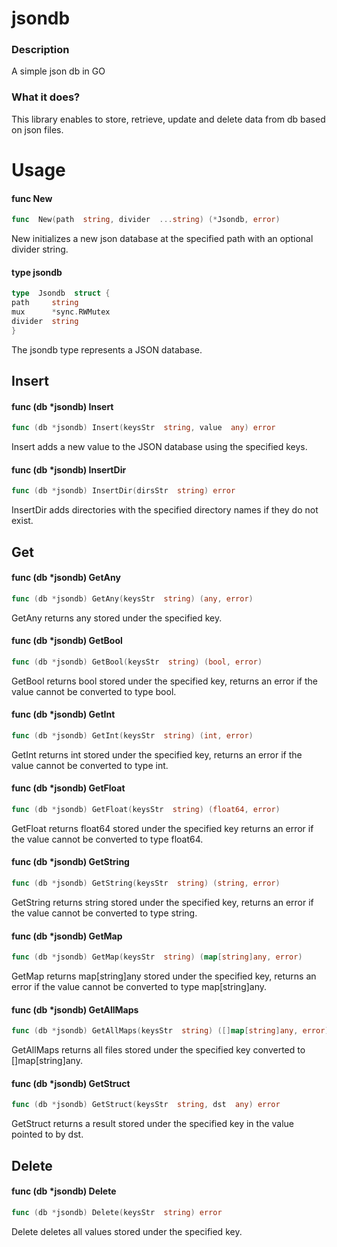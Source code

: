 # jsondb

### Description

A simple json db in GO

### What it does?

This library enables to store, retrieve, update and delete data from db based on json files.

# Usage

#### func New

```go
func  New(path  string, divider  ...string) (*Jsondb, error)
```

New initializes a new json database at the specified path with an optional divider string.

#### type jsondb

```go
type  Jsondb  struct {
path     string
mux      *sync.RWMutex
divider  string
}
```

The jsondb type represents a JSON database.

## Insert

#### func (db \*jsondb) Insert

```go
func (db *jsondb) Insert(keysStr  string, value  any) error
```

Insert adds a new value to the JSON database using the specified keys.

#### func (db \*jsondb) InsertDir

```go
func (db *jsondb) InsertDir(dirsStr  string) error
```

InsertDir adds directories with the specified directory names if they do not exist.

## Get

#### func (db \*jsondb) GetAny

```go
func (db *jsondb) GetAny(keysStr  string) (any, error)
```

GetAny returns any stored under the specified key.

#### func (db \*jsondb) GetBool

```go
func (db *jsondb) GetBool(keysStr  string) (bool, error)
```

GetBool returns bool stored under the specified key, returns an error if the value cannot be converted to type bool.

#### func (db \*jsondb) GetInt

```go
func (db *jsondb) GetInt(keysStr  string) (int, error)
```

GetInt returns int stored under the specified key, returns an error if the value cannot be converted to type int.

#### func (db \*jsondb) GetFloat

```go
func (db *jsondb) GetFloat(keysStr  string) (float64, error)
```

GetFloat returns float64 stored under the specified key returns an error if the value cannot be converted to type float64.

#### func (db \*jsondb) GetString

```go
func (db *jsondb) GetString(keysStr  string) (string, error)
```

GetString returns string stored under the specified key, returns an error if the value cannot be converted to type string.

#### func (db \*jsondb) GetMap

```go
func (db *jsondb) GetMap(keysStr  string) (map[string]any, error)
```

GetMap returns map[string]any stored under the specified key, returns an error if the value cannot be converted to type map[string]any.

#### func (db \*jsondb) GetAllMaps

```go
func (db *jsondb) GetAllMaps(keysStr  string) ([]map[string]any, error)
```

GetAllMaps returns all files stored under the specified key converted to []map[string]any.

#### func (db \*jsondb) GetStruct

```go
func (db *jsondb) GetStruct(keysStr  string, dst  any) error
```

GetStruct returns a result stored under the specified key in the value pointed to by dst.

## Delete

#### func (db \*jsondb) Delete

```go
func (db *jsondb) Delete(keysStr  string) error
```

Delete deletes all values stored under the specified key.
